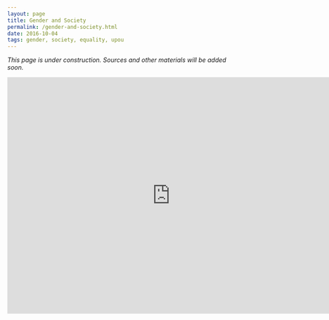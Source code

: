```yaml
---
layout: page
title: Gender and Society
permalink: /gender-and-society.html
date: 2016-10-04
tags: gender, society, equality, upou
---
```


_This page is under construction. Sources and other materials will be added soon._

<iframe id="iframe_container" frameborder="0" webkitallowfullscreen="" mozallowfullscreen="" allowfullscreen="" width="740" height="538" src="https://prezi.com/embed/kmw-8r5i0eya/?bgcolor=ffffff&amp;lock_to_path=1&amp;autoplay=0&amp;autohide_ctrls=0&amp;landing_data=bHVZZmNaNDBIWnNjdEVENDRhZDFNZGNIUE43MHdLNWpsdFJLb2ZHanI0aTF6b0YzblJ5RVhwdW5neDZpeW5pemNBPT0&amp;landing_sign=dPlCAtd6QQvfq81f7WGMm8_kU3NhmFFDGkBIFDsNamU"></iframe>
